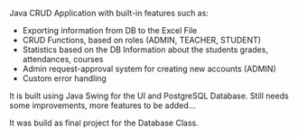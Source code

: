 Java CRUD Application with built-in features such as:
  - Exporting information from DB to the Excel File
  - CRUD Functions, based on roles (ADMIN, TEACHER, STUDENT)
  - Statistics based on the DB Information about the students grades, attendances, courses
  - Admin request-approval system for creating new accounts (ADMIN)
  - Custom error handling 

It is built using Java Swing for the UI and PostgreSQL Database.
Still needs some improvements, more features to be added...

It was build as final project for the Database Class.
